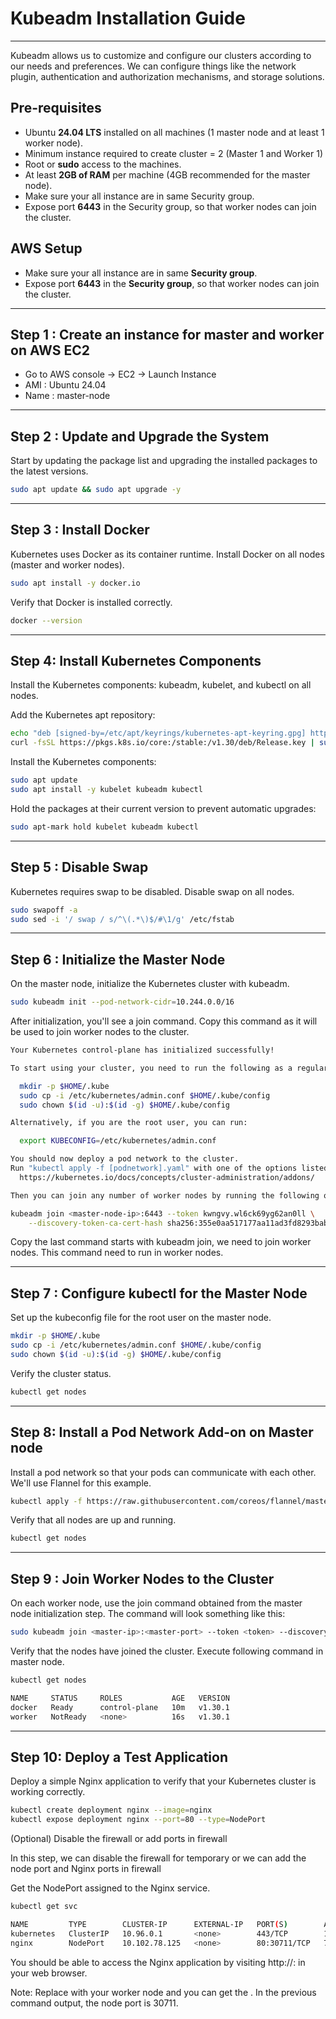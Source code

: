 # Kubeadm Installation Guide
---
Kubeadm allows us to customize and configure our clusters according to our needs and preferences. We can configure things like the network plugin, authentication and authorization mechanisms, and storage solutions.

## Pre-requisites

- Ubuntu **24.04 LTS** installed on all machines (1 master node and at least 1 worker node).
- Minimum instance required to create cluster = 2 (Master 1 and Worker 1)
- Root or **sudo** access to the machines.
- At least **2GB of RAM** per machine (4GB recommended for the master node).
- Make sure your all instance are in same Security group.
- Expose port **6443** in the Security group, so that worker nodes can join the cluster.

## AWS Setup

- Make sure your all instance are in same **Security group**.
- Expose port **6443** in the **Security group**, so that worker nodes can join the cluster.

---

## Step 1 : Create an instance for master and worker on AWS EC2

- Go to AWS console -> EC2 -> Launch Instance
- AMI : Ubuntu 24.04
- Name : master-node

---

## Step 2 : Update and Upgrade the System
Start by updating the package list and upgrading the installed packages to the latest versions.

```bash
sudo apt update && sudo apt upgrade -y
```

---

## Step 3 : Install Docker
Kubernetes uses Docker as its container runtime. Install Docker on all nodes (master and worker nodes).

```bash
sudo apt install -y docker.io
```
Verify that Docker is installed correctly.
```bash
docker --version
```

---

## Step 4: Install Kubernetes Components
Install the Kubernetes components: kubeadm, kubelet, and kubectl on all nodes.

Add the Kubernetes apt repository:

```bash
echo "deb [signed-by=/etc/apt/keyrings/kubernetes-apt-keyring.gpg] https://pkgs.k8s.io/core:/stable:/v1.30/deb/ /" | sudo tee /etc/apt/sources.list.d/kubernetes.list
curl -fsSL https://pkgs.k8s.io/core:/stable:/v1.30/deb/Release.key | sudo gpg --dearmor -o /etc/apt/keyrings/kubernetes-apt-keyring.gpg
```

Install the Kubernetes components:
```bash
sudo apt update
sudo apt install -y kubelet kubeadm kubectl
```
Hold the packages at their current version to prevent automatic upgrades:
```bash
sudo apt-mark hold kubelet kubeadm kubectl
```

---

## Step 5 : Disable Swap

Kubernetes requires swap to be disabled. Disable swap on all nodes.

```bash
sudo swapoff -a
sudo sed -i '/ swap / s/^\(.*\)$/#\1/g' /etc/fstab
 ``` 

---

## Step 6 : Initialize the Master Node
On the master node, initialize the Kubernetes cluster with kubeadm.

```bash
sudo kubeadm init --pod-network-cidr=10.244.0.0/16
```
After initialization, you'll see a join command. Copy this command as it will be used to join worker nodes to the cluster.

```bash
Your Kubernetes control-plane has initialized successfully!

To start using your cluster, you need to run the following as a regular user:

  mkdir -p $HOME/.kube
  sudo cp -i /etc/kubernetes/admin.conf $HOME/.kube/config
  sudo chown $(id -u):$(id -g) $HOME/.kube/config

Alternatively, if you are the root user, you can run:

  export KUBECONFIG=/etc/kubernetes/admin.conf

You should now deploy a pod network to the cluster.
Run "kubectl apply -f [podnetwork].yaml" with one of the options listed at:
  https://kubernetes.io/docs/concepts/cluster-administration/addons/

Then you can join any number of worker nodes by running the following on each as root:

kubeadm join <master-node-ip>:6443 --token kwngvy.wl6ck69yg62an0ll \
    --discovery-token-ca-cert-hash sha256:355e0aa517177aa11ad3fd8293babfc194b0a4771c588d3502cdbe1bf49535c0
```

Copy the last command starts with kubeadm join, we need to join worker nodes. This command need to run in worker nodes.

---

## Step 7 : Configure kubectl for the Master Node
Set up the kubeconfig file for the root user on the master node.

```bash
mkdir -p $HOME/.kube
sudo cp -i /etc/kubernetes/admin.conf $HOME/.kube/config
sudo chown $(id -u):$(id -g) $HOME/.kube/config
```

Verify the cluster status.

```bash
kubectl get nodes
```

---

## Step 8: Install a Pod Network Add-on on Master node

Install a pod network so that your pods can communicate with each other. We'll use Flannel for this example.

```bash
kubectl apply -f https://raw.githubusercontent.com/coreos/flannel/master/Documentation/kube-flannel.yml
```

Verify that all nodes are up and running.

```bash
kubectl get nodes
```

---

## Step 9 : Join Worker Nodes to the Cluster

On each worker node, use the join command obtained from the master node initialization step. The command will look something like this:

```bash
sudo kubeadm join <master-ip>:<master-port> --token <token> --discovery-token-ca-cert-hash sha256:<hash>
```

Verify that the nodes have joined the cluster. Execute following command in master node.

```bash
kubectl get nodes
```

```bash
NAME     STATUS     ROLES           AGE   VERSION
docker   Ready      control-plane   10m   v1.30.1
worker   NotReady   <none>          16s   v1.30.1
```

---

## Step 10: Deploy a Test Application

Deploy a simple Nginx application to verify that your Kubernetes cluster is working correctly.

```bash
kubectl create deployment nginx --image=nginx
kubectl expose deployment nginx --port=80 --type=NodePort
```

(Optional) Disable the firewall or add ports in firewall

In this step, we can disable the firewall for temporary or we can add the node port and Nginx ports in firewall

Get the NodePort assigned to the Nginx service.

```bash
kubectl get svc
```

```bash
NAME         TYPE        CLUSTER-IP      EXTERNAL-IP   PORT(S)        AGE
kubernetes   ClusterIP   10.96.0.1       <none>        443/TCP        11m
nginx        NodePort    10.102.78.125   <none>        80:30711/TCP   7s
```

You should be able to access the Nginx application by visiting http://<node-ip>:<node-port> in your web browser.

Note: Replace <node-ip> with your worker node and you can get the <node-port>. In the previous command output, the node port is 30711.

